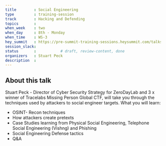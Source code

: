 ```yaml
---
title        : Social Engineering
type         : training-session
track        : Hacking and Defending
topics       : 
when_week    : two
when_day     : 8th - Monday
when_time    : WS-3
hey_summit   : https://pre-summit-training-sessions.heysummit.com/talks/social-engineering/
session_slack:
status       :           # draft, review-content, done
organizers   : Stuart Peck
description  : 
---
```


## About this talk

Stuart Peck - Director of Cyber Security Strategy for ZeroDayLab and 3 x winner of Tracelabs Missing Person Global CTF, will take you through the techniques used by attackers to social engineer targets. What you will learn:
- OSINT- Recon techniques
- How attackers create pretexts
- Case Studies learning from Physical Social Engineering, Telephone Social Engineering  (Vishng) and Phishing
- Social Engineering Defense tactics
- Q&A
